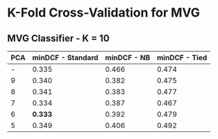 # K-Fold Cross-Validation for MVG

## MVG Classifier - K = 10
|PCA|minDCF - Standard| minDCF - NB | minDCF - Tied |
|---|------|------------------------|---------------|
|-  | 0.335 |0.466                  |   0.474       |
| 9 | 0.340 |   0.382               |   0.475       |
| 8 | 0.341 |       0.383           |   0.477       |
| 7 | 0.334 |   0.387               |   0.467       |
| 6 | **0.333** | 0.392                 |   0.479       |
| 5 | 0.349 |       0.406           |   0.492       |